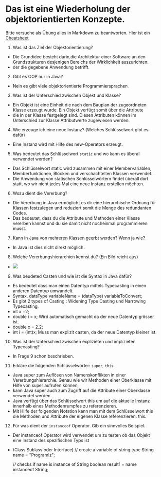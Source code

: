 # Das ist eine Wiederholung der objektorientierten Konzepte.

Bitte versuche als Übung alles in Markdown zu beantworten. Hier ist ein [Cheatsheet](https://github.com/adam-p/markdown-here/wiki/Markdown-Cheatsheet)

1. Was ist das Ziel der Objektorientierung?
 * Die Grundidee besteht darin,die Architektur einer Software an den Grundstrukturen desjenigen Bereichs der Wirklichkeit auszurichten.
 * der die gegebene Anwendung betrifft.
2. Gibt es OOP nur in Java?
 * Nein es gibt viele objektorientierte Programmiersprachen.
3. Was ist der Unterschied zwischen Objekt und Klasse?
 * Ein Objekt ist eine Einheit die nach dem Bauplan der zugeordneten Klasse erzeugt wurde. Ein Objekt verfügt somit über die Attribute 
 * die in der Klasse festgelegt sind. Diesen Attributen können im Unterschied zur Klasse Attributwerte zugewiesen werden.
4. Wie erzeuge ich eine neue Instanz? (Welches Schlüsselwort gibt es dafür)
 * Eine Instanz wird mit Hilfe des new-Operators erzeugt.
5. Was bedeutet das Schlüsselwort `static` und wo kann es überall verwendet werden?
 * Das Schlüsselwort static wird zusammen mit einer Membervariablen, Memberfunktionen, Blöcken und verschachtelten Klassen verwendet.
 * Die Anwendung von statischen Schlüsselwörtern findet überall dort statt, wo wir nicht jedes Mal eine neue Instanz erstellen möchten.
6. Wozu dient die Vererbung?
 * Die Vererbung in Java ermöglicht es dir eine hierarchische Ordnung für Klassen festzulegen und reduziert somit die Menge des redundanten Codes.
 * Das bedeutet, dass du die Attribute und Methoden einer Klasse vererben kannst und du sie damit nicht nocheinmal programmieren musst.

7. Kann in Java von mehreren Klassen geerbt werden? Wenn ja wie?
 * In Java ist dies nicht direkt möglich.
8. Welche Vererbungshierarchien kennst du? (Ein Bild reicht aus)
  * ![](../../../../AppData/Local/Temp/unnamed.png)
9. Was beudeted Casten und wie ist die Syntax in Java dafür?
  * Es bedeutet dass man einen Datentyp mittels Typecasting in einen anderen Datentyp umwandelt.
  * Syntax. dataType variableName = (dataType) variableToConvert;
  * Es gibt 2 types of Casting : Widening Type Casting und Narrowing Typecasting.
  * int x =2;
  * double i = x; Wird automatisch gemacht da der neue Datentyp grösser ist.
  * double x = 2.2;
  * int i = (int)x; Muss man explizit casten, da der neue Datentyp kleiner ist.
10. Was ist der Unterschied zwischen explizieten und implizieten Typecasting?
 * In Frage 9 schon beschrieben.
11. Erkläre die folgenden Schlüsselwörter: `super`, `this`
 * Java super zum Auflösen von Namenskonflikten in einer Vererbungshierarchie. Genau wie wir Methoden einer Oberklasse mit Hilfe von super aufrufen können,
 * kann Java super auch zum Zugriff auf die Attribute einer Oberklasse verwendet werden.
 * Java verfügt über das Schlüsselwort this um auf die aktuelle Instanz innerhalb eines Methodenrumpfes zu referenzieren. 
 * Mit Hilfe der folgenden Notation kann man mit dem Schlüsselwort this die Methoden und Attribute der eigenen Klasse referenzieren: this.
12. Für was dient der `instanceof` Operator. Gib ein sinnvolles Beispiel.
 * Der instanceof Operator wird verwendet um zu testen ob das Objekt eine Instanz des spezifischen Typs ist
 * (Class Sublass oder Interface)
   // create a variable of string type
   String name = "Programiz";

   // checks if name is instance of String
   boolean result1 = name instanceof String;
